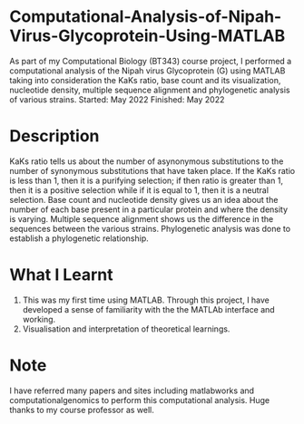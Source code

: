 # Computational-Analysis-of-Nipah-Virus-Glycoprotein-Using-MATLAB
As part of my Computational Biology (BT343) course project, I performed a computational analysis of the Nipah virus Glycoprotein (G) using MATLAB taking into consideration the KaKs ratio, base count and its visualization, nucleotide density, multiple sequence alignment and phylogenetic analysis of various strains.
Started: May 2022 Finished: May 2022
# Description
KaKs ratio tells us about the number of asynonymous substitutions to the number of synonymous substitutions that have taken place. If the KaKs ratio is less than 1, then it is a purifying selection; if then ratio is greater than 1, then it is a positive selection while if it is equal to 1, then it is a neutral selection. 
Base count and nucleotide density gives us an idea about the number of each base present in a particular protein and where the density is varying.
Multiple sequence alignment shows us the difference in the sequences between the various strains.
Phylogenetic analysis was done to establish a phylogenetic relationship.
# What I Learnt
1. This was my first time using MATLAB. Through this project, I have developed a sense of familiarity with the the MATLAb interface and working.
2. Visualisation and interpretation of theoretical learnings.
# Note
I have referred many papers and sites including matlabworks and computationalgenomics to perform this computational analysis. Huge thanks to my course professor as well.
